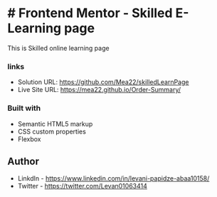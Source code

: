 # # Frontend Mentor - Skilled E-Learning page

This is Skilled online learning page


 ### links
  
- Solution URL: https://github.com/Mea22/skilledLearnPage
- Live Site URL: https://mea22.github.io/Order-Summary/

### Built with

- Semantic HTML5 markup
- CSS custom properties
- Flexbox

## Author

- LinkdIn - https://www.linkedin.com/in/levani-papidze-abaa10158/
- Twitter - https://twitter.com/Levan01063414
